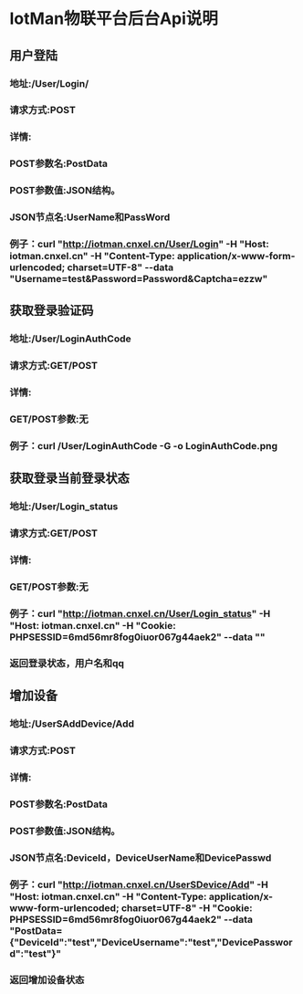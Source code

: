 # IotMan物联平台后台Api说明

## 用户登陆
### 地址:/User/Login/
### 请求方式:POST
### 详情:
### POST参数名:PostData
### POST参数值:JSON结构。
### JSON节点名:UserName和PassWord
### 例子：curl "http://iotman.cnxel.cn/User/Login" -H "Host: iotman.cnxel.cn" -H "Content-Type: application/x-www-form-urlencoded; charset=UTF-8" --data "Username=test&Password=Password&Captcha=ezzw"

## 获取登录验证码
### 地址:/User/LoginAuthCode
### 请求方式:GET/POST
### 详情:
### GET/POST参数:无
### 例子：curl /User/LoginAuthCode -G -o LoginAuthCode.png

## 获取登录当前登录状态
### 地址:/User/Login_status
### 请求方式:GET/POST
### 详情:
### GET/POST参数:无
### 例子：curl "http://iotman.cnxel.cn/User/Login_status" -H "Host: iotman.cnxel.cn" -H "Cookie: PHPSESSID=6md56mr8fog0iuor067g44aek2" --data ""
### 返回登录状态，用户名和qq

## 增加设备
### 地址:/UserSAddDevice/Add
### 请求方式:POST
### 详情:
### POST参数名:PostData
### POST参数值:JSON结构。
### JSON节点名:DeviceId，DeviceUserName和DevicePasswd
### 例子：curl "http://iotman.cnxel.cn/UserSDevice/Add" -H "Host: iotman.cnxel.cn" -H "Content-Type: application/x-www-form-urlencoded; charset=UTF-8"  -H "Cookie: PHPSESSID=6md56mr8fog0iuor067g44aek2" --data "PostData={"DeviceId":"test","DeviceUsername":"test","DevicePassword":"test"}"
### 返回增加设备状态

